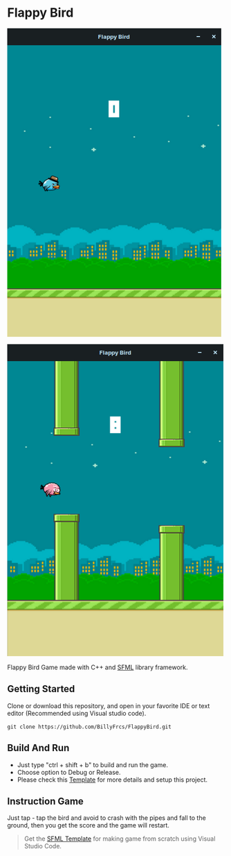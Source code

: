 <h1>Flappy Bird</h1>

![Flappy Bird GamePlay](https://github.com/BillyFrcs/FlappyBird/blob/master/assets/example/Image1.png)

![Flappy Bird GamePlay](https://github.com/BillyFrcs/FlappyBird/blob/master/assets/example/image2.png)

Flappy Bird Game made with C++ and [SFML](https://www.sfml-dev.org/index.php) library framework.

## Getting Started

Clone or download this repository, and open in your favorite IDE or text editor (Recommended using Visual studio code).

```
git clone https://github.com/BillyFrcs/FlappyBird.git
```

## Build And Run

- Just type "ctrl + shift + b" to build and run the game.
- Choose option to Debug or Release.
- Please check this [Template](https://github.com/BillyFrcs/FlappyBird/tree/master/Template/README.md) for more details and setup this project.

## Instruction Game

Just tap - tap the bird and avoid to crash with the pipes and fall to the ground, then you get the score and the game will restart.

> Get the [SFML Template](https://github.com/andrew-r-king/sfml-vscode-boilerplate) for making game from scratch using Visual Studio Code.
